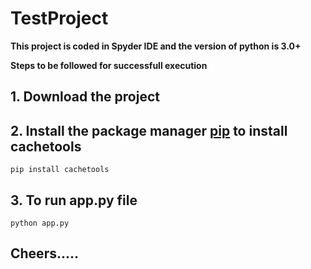 # TestProject
**This project is coded in Spyder IDE and the version of python is 3.0+**

**Steps to be followed for successfull execution**
## 1. Download the project
## 2. Install the package manager [pip](https://pip.pypa.io/en/stable/) to install cachetools
    pip install cachetools
## 3. To run app.py file 
    python app.py
## Cheers.....


